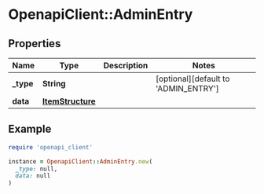# OpenapiClient::AdminEntry

## Properties

| Name | Type | Description | Notes |
| ---- | ---- | ----------- | ----- |
| **_type** | **String** |  | [optional][default to &#39;ADMIN_ENTRY&#39;] |
| **data** | [**ItemStructure**](ItemStructure.md) |  |  |

## Example

```ruby
require 'openapi_client'

instance = OpenapiClient::AdminEntry.new(
  _type: null,
  data: null
)
```

